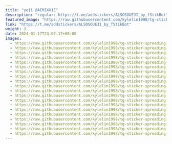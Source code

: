 ```yaml
---
title: "yeji @AEMIXX1E"
description: "regular: https://t.me/addstickers/ALSOSOUEJI_by_fStikBot"
featured_image: "https://raw.githubusercontent.com/kylelin1998/tg-sticker-spreading-worldwide-images/main/img/14be0ba8-f712-4af0-8c06-6af3c6f9a9ac.jpg"
link: "https://t.me/addstickers/ALSOSOUEJI_by_fStikBot"
weight: 3
date: 2024-01-17T23:07:17+08:00
images:
  - https://raw.githubusercontent.com/kylelin1998/tg-sticker-spreading-worldwide-images/main/img/14be0ba8-f712-4af0-8c06-6af3c6f9a9ac.jpg
  - https://raw.githubusercontent.com/kylelin1998/tg-sticker-spreading-worldwide-images/main/img/f9db034f-7801-4dbb-8d58-cc8c30e81dd7.jpg
  - https://raw.githubusercontent.com/kylelin1998/tg-sticker-spreading-worldwide-images/main/img/bbb5ea06-4bbe-4144-9cb4-79c0c0f42882.jpg
  - https://raw.githubusercontent.com/kylelin1998/tg-sticker-spreading-worldwide-images/main/img/74e82775-8e15-429a-89cb-f64722ac558f.jpg
  - https://raw.githubusercontent.com/kylelin1998/tg-sticker-spreading-worldwide-images/main/img/6af93a4b-afbf-4890-840d-e1158fafb9dc.jpg
  - https://raw.githubusercontent.com/kylelin1998/tg-sticker-spreading-worldwide-images/main/img/afc83929-00ff-48a2-bf89-bcaa5549fb9b.jpg
  - https://raw.githubusercontent.com/kylelin1998/tg-sticker-spreading-worldwide-images/main/img/c871c7a7-e2c9-42d7-acb0-6d061307f345.jpg
  - https://raw.githubusercontent.com/kylelin1998/tg-sticker-spreading-worldwide-images/main/img/0082a83d-a3fe-407d-bf5b-0d572e1c32d5.jpg
  - https://raw.githubusercontent.com/kylelin1998/tg-sticker-spreading-worldwide-images/main/img/2b6ae20d-403c-470e-b6fc-a02948258da6.jpg
  - https://raw.githubusercontent.com/kylelin1998/tg-sticker-spreading-worldwide-images/main/img/9242aede-a82d-4088-aeae-7dc46262d7ea.jpg
  - https://raw.githubusercontent.com/kylelin1998/tg-sticker-spreading-worldwide-images/main/img/b3abd4d5-cc78-422b-b957-d2eed82d2a62.jpg
  - https://raw.githubusercontent.com/kylelin1998/tg-sticker-spreading-worldwide-images/main/img/61f9ca7c-2a87-4e9b-b377-934e21f86b9b.jpg
  - https://raw.githubusercontent.com/kylelin1998/tg-sticker-spreading-worldwide-images/main/img/43e7e88f-6bde-4d88-b25e-2e7d5e36ea6d.jpg
  - https://raw.githubusercontent.com/kylelin1998/tg-sticker-spreading-worldwide-images/main/img/876ba0c6-0a79-45a5-9963-707048dbc6d9.jpg
  - https://raw.githubusercontent.com/kylelin1998/tg-sticker-spreading-worldwide-images/main/img/873b9c80-c5be-4535-999b-1dcf6569315d.jpg
  - https://raw.githubusercontent.com/kylelin1998/tg-sticker-spreading-worldwide-images/main/img/e120c9bb-19ff-4686-a63c-7506a87f9095.jpg
  - https://raw.githubusercontent.com/kylelin1998/tg-sticker-spreading-worldwide-images/main/img/69dafb23-07b6-4312-9eb2-5588808ace42.jpg
  - https://raw.githubusercontent.com/kylelin1998/tg-sticker-spreading-worldwide-images/main/img/f65b89c2-b3bc-499f-94a5-8101c08f7476.jpg
  - https://raw.githubusercontent.com/kylelin1998/tg-sticker-spreading-worldwide-images/main/img/ab15e2be-7d15-4063-88f4-957d913c845e.jpg
  - https://raw.githubusercontent.com/kylelin1998/tg-sticker-spreading-worldwide-images/main/img/454f66e7-0dc2-4de5-8928-5bd79521ed80.jpg
---
```

